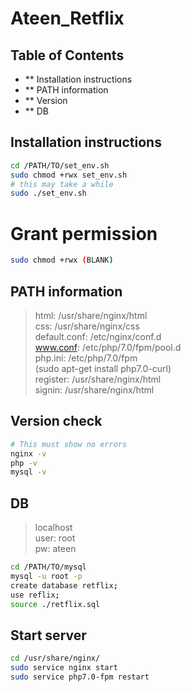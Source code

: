 # Ateen_Retflix

## Table of Contents
* ** Installation instructions
* ** PATH information
* ** Version 
* ** DB

## Installation instructions
```sh
cd /PATH/TO/set_env.sh
sudo chmod +rwx set_env.sh
# this may take a while
sudo ./set_env.sh 
```
# Grant permission
```sh
sudo chmod +rwx (BLANK)
```

## PATH information
> html: /usr/share/nginx/html   
> css: /usr/share/nginx/css   
> default.conf: /etc/nginx/conf.d       
> www.conf: /etc/php/7.0/fpm/pool.d    
> php.ini: /etc/php/7.0/fpm   
> (sudo apt-get install php7.0-curl)    
> register: /usr/share/nginx/html   
> signin: /usr/share/nginx/html   

## Version check
```sh
# This must show no errors
nginx -v
php -v
mysql -v
```

## DB
> localhost   
> user: root   
> pw: ateen

```sh
cd /PATH/TO/mysql
mysql -u root -p
create database retflix;
use reflix;
source ./retflix.sql
```

## Start server
```sh
cd /usr/share/nginx/
sudo service nginx start
sudo service php7.0-fpm restart
```

